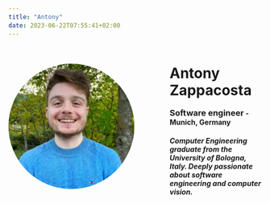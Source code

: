 ```yaml
---
title: "Antony"
date: 2023-06-22T07:55:41+02:00
---
```



<div style="display: flex; align-items: center; margin-top: 0;">

<!-- Set up a circular image with a border radius of 50% -->
<img src="Antony.jpg" alt="Profile picture" style="border-radius: 50%; height: 250px; width: 250px; margin-right: 70px;">

<div> <h1>Antony Zappacosta</h1>
<h3 style="display: inline;">Software engineer</h3><h4 style="display: inline;"> - Munich, Germany</h4>
<h5 style="margin-top: 20px;">Computer Engineering graduate from the University of Bologna, Italy. Deeply passionate about software engineering and computer vision.</h5>
</div>
</div>